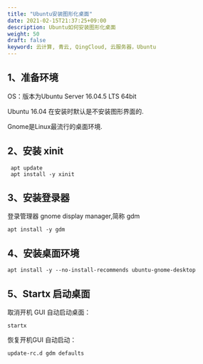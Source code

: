 ```yaml
---
title: "Ubuntu安装图形化桌面"
date: 2021-02-15T21:37:25+09:00
description: Ubuntu如何安装图形化桌面
weight: 50
draft: false
keyword: 云计算, 青云, QingCloud, 云服务器，Ubuntu
---
```


## 1、准备环境

OS：版本为Ubuntu Server 16.04.5 LTS 64bit

Ubuntu 16.04 在安装时默认是不安装图形界面的.

Gnome是Linux最流行的桌面环境.

##  2、安装 xinit

```shell
 apt update
 apt install -y xinit  
```
##  3、安装登录器

 登录管理器 gnome display manager,简称 gdm

 ```shell
 apt install -y gdm 
 ```
##  4、安装桌面环境

 ```shell
 apt install -y --no-install-recommends ubuntu-gnome-desktop
 ```
##  5、Startx 启动桌面

 取消开机 GUI 自动启动桌面：

 ```shell
 startx
 ```
 恢复开机GUI 自动启动：
 ```shell
 update-rc.d gdm defaults
 ```
